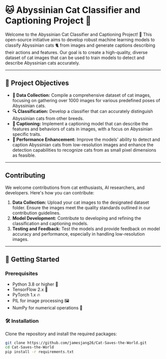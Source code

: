 # 🐱 Abyssinian Cat Classifier and Captioning Project 🎉

Welcome to the Abyssinian Cat Classifier and Captioning Project! 🚀 This open-source initiative aims to develop robust machine learning models to classify Abyssinian cats 🐈 from images and generate captions describing their actions and features. Our goal is to create a high-quality, diverse dataset of cat images that can be used to train models to detect and describe Abyssinian cats accurately.

---
## 🎯 Project Objectives

- **📸 Data Collection:** Compile a comprehensive dataset of cat images, focusing on gathering over 1000 images for various predefined poses of Abyssinian cats.
- **🔍 Classification:** Develop a classifier that can accurately distinguish Abyssinian cats from other breeds.
- **📝 Captioning:** Implement a captioning model that can describe the features and behaviors of cats in images, with a focus on Abyssinian specific traits.
- **🚀 Performance Enhancement:** Improve the models' ability to detect and caption Abyssinian cats from low-resolution images and enhance the detection capabilities to recognize cats from as small pixel dimensions as feasible.

---
## Contributing

We welcome contributions from cat enthusiasts, AI researchers, and developers. Here's how you can contribute:

1. **Data Collection:** Upload your cat images to the designated dataset folder. Ensure the images meet the quality standards outlined in our contribution guidelines.
2. **Model Development:** Contribute to developing and refining the classification and captioning models.
3. **Testing and Feedback:** Test the models and provide feedback on model accuracy and performance, especially in handling low-resolution images.
---

## 🌟 Getting Started

### Prerequisites

- Python 3.8 or higher 🐍
- TensorFlow 2.x 🧠
- PyTorch 1.x 🔥
- PIL for image processing 🖼️
- NumPy for numerical operations 🔢

### 🛠 Installation

Clone the repository and install the required packages:

```bash
git clone https://github.com/jamesjang26/Cat-Saves-the-World.git
cd Cat-Saves-the-World
pip install -r requirements.txt

